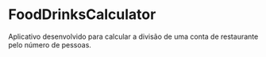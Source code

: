 # FoodDrinksCalculator
Aplicativo desenvolvido para calcular a divisão de uma conta de restaurante pelo número de pessoas.
